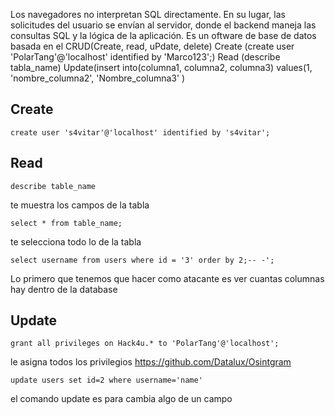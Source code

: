 Los navegadores no interpretan SQL directamente. En su lugar, las solicitudes del usuario se envían al servidor, donde el backend maneja las consultas SQL y la lógica de la aplicación.
Es un oftware de base de datos basada en el CRUD(Create, read, uPdate, delete)
Create (create user 'PolarTang'@'localhost' identified by 'Marco123';)
Read (describe tabla_name)
Update(insert into(columna1, columna2, columna3) values(1, 'nombre_columna2', 'Nombre_columna3' )

## Create
```
create user 's4vitar'@'localhost' identified by 's4vitar';
```



## Read
```
describe table_name
```
te muestra los campos de la tabla
```
select * from table_name;
```
te selecciona todo lo de la tabla
```
select username from users where id = '3' order by 2;-- -';
```
Lo primero que tenemos que hacer como atacante es ver cuantas columnas hay dentro de la database
## Update
```
grant all privileges on Hack4u.* to 'PolarTang'@'localhost';
```
le asigna todos los privilegios
https://github.com/Datalux/Osintgram
```
update users set id=2 where username='name'
```
el comando update es para cambia algo de un campo